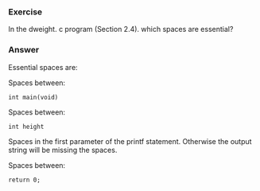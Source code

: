### Exercise

In the dweight. c program (Section 2.4). which spaces are essential?

### Answer

Essential spaces are:

Spaces between:
```
int main(void)
```

Spaces between:
```
int height
```

Spaces in the first parameter of the printf statement. Otherwise the output string will be missing the spaces.

Spaces between:
```
return 0;
```
